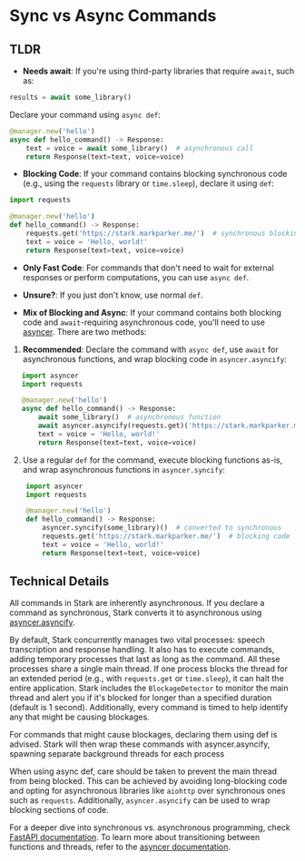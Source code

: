 # Sync vs Async Commands

## TLDR

- **Needs await**: If you're using third-party libraries that require `await`, such as:
```py
results = await some_library()
```
Declare your command using `async def`:
```py
@manager.new('hello')
async def hello_command() -> Response:
    text = voice = await some_library()  # asynchronous call
    return Response(text=text, voice=voice)
```

- **Blocking Code**: If your command contains blocking synchronous code (e.g., using the `requests` library or `time.sleep`), declare it using `def`:
```py
import requests

@manager.new('hello')
def hello_command() -> Response:
    requests.get('https://stark.markparker.me/')  # synchronous blocking code
    text = voice = 'Hello, world!'
    return Response(text=text, voice=voice)
```

- **Only Fast Code**: For commands that don't need to wait for external responses or perform computations, you can use `async def`.

- **Unsure?**: If you just don't know, use normal `def`.

- **Mix of Blocking and Async**: If your command contains both blocking code and `await`-requiring asynchronous code, you'll need to use [asyncer](https://asyncer.tiangolo.com). There are two methods:

 1. **Recommended**: Declare the command with `async def`, use `await` for asynchronous functions, and wrap blocking code in `asyncer.asyncify`:
 ```py
    import asyncer
    import requests

    @manager.new('hello')
    async def hello_command() -> Response:
        await some_library()  # asynchronous function
        await asyncer.asyncify(requests.get)('https://stark.markparker.me/')  # converted to asynchronous
        text = voice = 'Hello, world!'
        return Response(text=text, voice=voice)
```

  2. Use a regular `def` for the command, execute blocking functions as-is, and wrap asynchronous functions in `asyncer.syncify`:
```py
    import asyncer
    import requests

    @manager.new('hello')
    def hello_command() -> Response:
        asyncer.syncify(some_library)()  # converted to synchronous
        requests.get('https://stark.markparker.me/')  # blocking code
        text = voice = 'Hello, world!'
        return Response(text=text, voice=voice)
```

## Technical Details

All commands in Stark are inherently asynchronous. If you declare a command as synchronous, Stark converts it to asynchronous using [asyncer.asyncify](https://asyncer.tiangolo.com/).

By default, Stark concurrently manages two vital processes: speech transcription and response handling. It also has to execute commands, adding temporary processes that last as long as the command. All these processes share a single main thread. If one process blocks the thread for an extended period (e.g., with `requests.get` or `time.sleep`), it can halt the entire application. Stark includes the `BlockageDetector` to monitor the main thread and alert you if it's blocked for longer than a specified duration (default is 1 second). Additionally, every command is timed to help identify any that might be causing blockages.

For commands that might cause blockages, declaring them using def is advised. Stark will then wrap these commands with asyncer.asyncify, spawning separate background threads for each process

When using async def, care should be taken to prevent the main thread from being blocked. This can be achieved by avoiding long-blocking code and opting for asynchronous libraries like `aiohttp` over synchronous ones such as `requests`. Additionally, `asyncer.asyncify` can be used to wrap blocking sections of code.

For a deeper dive into synchronous vs. asynchronous programming, check [FastAPI documentation](https://fastapi.tiangolo.com/async/). To learn more about transitioning between functions and threads, refer to the [asyncer documentation](https://asyncer.tiangolo.com/).
